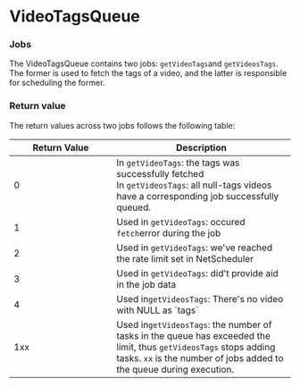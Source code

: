 # VideoTagsQueue

### Jobs

The VideoTagsQueue contains two jobs: `getVideoTags`and `getVideosTags`. The former is used to fetch the tags of a video, and the latter is responsible for scheduling the former.

### Return value

The return values across two jobs follows the following table:

<table><thead><tr><th width="168">Return Value</th><th>Description</th></tr></thead><tbody><tr><td>0</td><td>In <code>getVideoTags</code>: the tags was successfully fetched<br>In <code>getVideosTags</code>: all null-tags videos have a corresponding job successfully queued.</td></tr><tr><td>1</td><td>Used in <code>getVideoTags</code>: occured <code>fetch</code>error during the job</td></tr><tr><td>2</td><td>Used in <code>getVideoTags</code>: we've reached the rate limit set in NetScheduler</td></tr><tr><td>3</td><td>Used in <code>getVideoTags</code>: did't provide aid in the job data</td></tr><tr><td>4</td><td>Used in<code>getVideosTags</code>: There's no video with NULL as `tags`</td></tr><tr><td>1xx</td><td>Used in<code>getVideosTags</code>:  the number of tasks in the queue has exceeded the limit, thus <code>getVideosTags</code> stops adding tasks. <code>xx</code> is the number of jobs added to the queue during execution.</td></tr></tbody></table>
